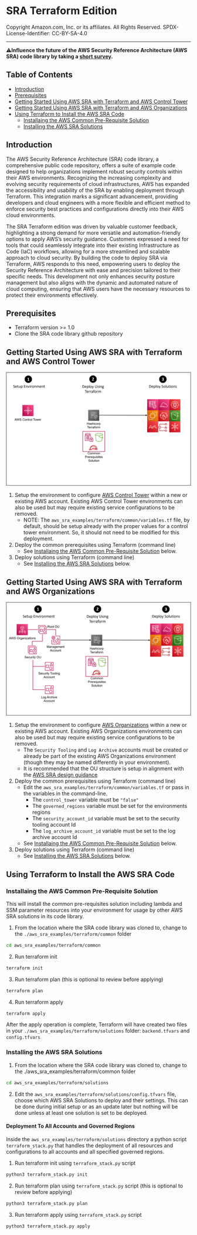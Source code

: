 # SRA Terraform Edition<!-- omit in toc -->
<!-- markdownlint-disable MD033 -->

Copyright Amazon.com, Inc. or its affiliates. All Rights Reserved. SPDX-License-Identifier: CC-BY-SA-4.0

---

⚠️**Influence the future of the AWS Security Reference Architecture (AWS SRA) code library by taking a [short survey](https://amazonmr.au1.qualtrics.com/jfe/form/SV_9oFz0p67iCw3obk).**

## <!-- omit in toc -->

## Table of Contents<!-- omit in toc -->

- [Introduction](#introduction)
- [Prerequisites](#prerequisites)
- [Getting Started Using AWS SRA with Terraform and AWS Control Tower](#getting-started-using-aws-sra-with-terraform-and-aws-control-tower)
- [Getting Started Using AWS SRA with Terraform and AWS Organizations](#getting-started-using-aws-sra-with-terraform-and-aws-organizations)
- [Using Terraform to Install the AWS SRA Code](#using-terraform-to-install-the-aws-sra-code)
  - [Installaing the AWS Common Pre-Requisite Solution](#installaing-the-aws-common-pre-requisite-solution)
  - [Installing the AWS SRA Solutions](#installing-the-aws-sra-solutions)

## Introduction

The AWS Security Reference Architecture (SRA) code library, a comprehensive public code repository, offers a suite of example code designed to help organizations implement robust security controls within their AWS environments. Recognizing the increasing complexity and evolving security requirements of cloud infrastructures, AWS has expanded the accessibility and usability of the SRA by enabling deployment through Terraform. This integration marks a significant advancement, providing developers and cloud engineers with a more flexible and efficient method to enforce security best practices and configurations directly into their AWS cloud environments.

The SRA Terraform edition was driven by valuable customer feedback, highlighting a strong demand for more versatile and automation-friendly options to apply AWS’s security guidance. Customers expressed a need for tools that could seamlessly integrate into their existing Infrastructure as Code (IaC) workflows, allowing for a more streamlined and scalable approach to cloud security. By building the code to deploy SRA via Terraform, AWS responds to this need, empowering users to deploy the Security Reference Architecture with ease and precision tailored to their specific needs. This development not only enhances security posture management but also aligns with the dynamic and automated nature of cloud computing, ensuring that AWS users have the necessary resources to protect their environments effectively.

## Prerequisites

- Terraform version >= 1.0
- Clone the SRA code library github repository

## Getting Started Using AWS SRA with Terraform and AWS Control Tower

![How to get started with the terraform process in AWS Control Tower diagram](../docs/artifacts/terraform-control-tower-process.png)

1. Setup the environment to configure [AWS Control Tower](https://docs.aws.amazon.com/controltower/latest/userguide/getting-started-with-control-tower.html) within a new or existing AWS account. Existing AWS Control Tower environments can also be
   used but may require existing service configurations to be removed.
   - NOTE: The `aws_sra_examples/terraform/common/variables.tf` file, by default, should be setup already with the proper values for a control tower environment.  So, it should not need to be modified for this deployment.
2. Deploy the common prerequisites using Terraform (command line)
   - See [Installaing the AWS Common Pre-Requisite Solution](#installaing-the-aws-common-pre-requisite-solution) below.
3. Deploy solutions using Terraform (command line)
   - See [Installing the AWS SRA Solutions](#installing-the-aws-sra-solutions) below.


## Getting Started Using AWS SRA with Terraform and AWS Organizations

![How to get started with the terraform process in AWS Organizations diagram](../docs/artifacts/terraform-process.png)

1. Setup the environment to configure [AWS Organizations](https://docs.aws.amazon.com/organizations/latest/userguide/orgs_getting-started.html) within a new or existing AWS account. Existing AWS Organizations environments can also be used but may
   require existing service configurations to be removed.
   - The `Security Tooling` and `Log Archive` accounts must be created or already be part of the existing AWS Organizations environment (though they may be named differently in your environment).
   - It is recommended that the OU structure is setup in alignment with the [AWS SRA design guidance](https://docs.aws.amazon.com/prescriptive-guidance/latest/security-reference-architecture/architecture.html)
2. Deploy the common prerequisites using Terraform (command line)
   - Edit the `aws_sra_examples/terraform/common/variables.tf` or pass in the variables in the command-line.
     - The `control_tower` variable must be `"false"`
     - The `governed_regions` variable must be set for the environments regions
     - The `security_account_id` variable must be set to the security tooling account Id
     - The `log_archive_account_id` variable must be set to the log archive account Id
   - See [Installaing the AWS Common Pre-Requisite Solution](#installaing-the-aws-common-pre-requisite-solution) below.
3. Deploy solutions using Terraform (command line)
   - See [Installing the AWS SRA Solutions](#installing-the-aws-sra-solutions) below.


## Using Terraform to Install the AWS SRA Code

### Installaing the AWS Common Pre-Requisite Solution
This will install the common pre-requisites solution including lambda and SSM parameter resources into your environment for usage by other AWS SRA solutions in its code library.

1. From the location where the SRA code library was cloned to, change to the `./aws_sra_examples/terraform/common` folder
```bash
cd aws_sra_examples/terraform/common
```
2. Run terraform init
```bash
terraform init
```
3. Run terraform plan (this is optional to review before applying)
```bash
terraform plan
```
4. Run terraform apply
```bash
terraform apply
```

After the apply operation is complete, Terraform will have created two files in your `./aws_sra_examples/terraform/solutions` folder:  `backend.tfvars` and `config.tfvars`

### Installing the AWS SRA Solutions

1. From the location where the SRA code library was cloned to, change to the ./aws_sra_examples/terraform/common folder
```bash
cd aws_sra_examples/terraform/solutions
```
2. Edit the `aws_sra_examples/terraform/solutions/config.tfvars` file, choose which AWS SRA Solutions to deploy and their settings. This can be done during initial setup or as an update later but nothing will be done unless at least one solution is set to be deployed.

#### Deployment To All Accounts and Governed Regions<!-- omit in toc -->

Inside the `aws_sra_examples/terraform/solutions` directory a python script `terraform_stack.py` that handles the deployment of all resources and configurations to all accounts and all specified governed regions.

1. Run terraform init using `terraform_stack.py` script
```bash
python3 terraform_stack.py init
```
2. Run terraform plan using `terraform_stack.py` script (this is optional to review before applying)
```bash
python3 terraform_stack.py plan
```
3. Run terraform apply using `terraform_stack.py` script
```bash
python3 terraform_stack.py apply
```